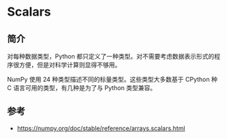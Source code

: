 # Scalars

## 简介

对每种数据类型，Python 都只定义了一种类型。对不需要考虑数据表示形式的程序很方便，但是对科学计算则显得不够用。

NumPy 使用 24 种类型描述不同的标量类型。这些类型大多数基于 CPython 种 C 语言可用的类型，有几种是为了与 Python 类型兼容。



## 参考

- https://numpy.org/doc/stable/reference/arrays.scalars.html
